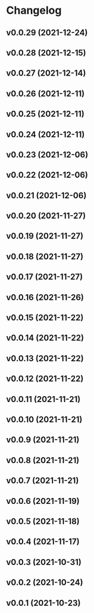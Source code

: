 # Changelog

<!--next-version-placeholder-->

## v0.0.29 (2021-12-24)


## v0.0.28 (2021-12-15)


## v0.0.27 (2021-12-14)


## v0.0.26 (2021-12-11)


## v0.0.25 (2021-12-11)


## v0.0.24 (2021-12-11)


## v0.0.23 (2021-12-06)


## v0.0.22 (2021-12-06)


## v0.0.21 (2021-12-06)


## v0.0.20 (2021-11-27)


## v0.0.19 (2021-11-27)


## v0.0.18 (2021-11-27)


## v0.0.17 (2021-11-27)


## v0.0.16 (2021-11-26)


## v0.0.15 (2021-11-22)


## v0.0.14 (2021-11-22)


## v0.0.13 (2021-11-22)


## v0.0.12 (2021-11-22)


## v0.0.11 (2021-11-21)


## v0.0.10 (2021-11-21)


## v0.0.9 (2021-11-21)


## v0.0.8 (2021-11-21)


## v0.0.7 (2021-11-21)


## v0.0.6 (2021-11-19)


## v0.0.5 (2021-11-18)


## v0.0.4 (2021-11-17)


## v0.0.3 (2021-10-31)


## v0.0.2 (2021-10-24)


## v0.0.1 (2021-10-23)

